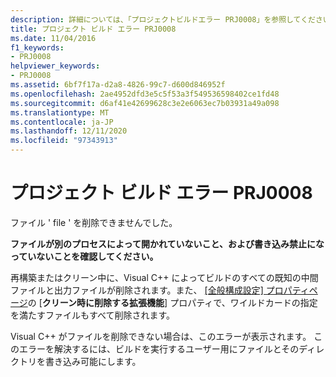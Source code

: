 ```yaml
---
description: 詳細については、「プロジェクトビルドエラー PRJ0008」を参照してください。
title: プロジェクト ビルド エラー PRJ0008
ms.date: 11/04/2016
f1_keywords:
- PRJ0008
helpviewer_keywords:
- PRJ0008
ms.assetid: 6bf7f17a-d2a8-4826-99c7-d600d846952f
ms.openlocfilehash: 2ae4952dfd3e5c5f53a3f549536598402ce1fd48
ms.sourcegitcommit: d6af41e42699628c3e2e6063ec7b03931a49a098
ms.translationtype: MT
ms.contentlocale: ja-JP
ms.lasthandoff: 12/11/2020
ms.locfileid: "97343913"
---
```

# <a name="project-build-error-prj0008"></a>プロジェクト ビルド エラー PRJ0008

ファイル ' file ' を削除できませんでした。

**ファイルが別のプロセスによって開かれていないこと、および書き込み禁止になっていないことを確認してください。**

再構築またはクリーン中に、Visual C++ によってビルドのすべての既知の中間ファイルと出力ファイルが削除されます。また、 [[全般構成設定] プロパティページ](../../build/reference/general-property-page-project.md)の [**クリーン時に削除する拡張機能**] プロパティで、ワイルドカードの指定を満たすファイルもすべて削除されます。

Visual C++ がファイルを削除できない場合は、このエラーが表示されます。 このエラーを解決するには、ビルドを実行するユーザー用にファイルとそのディレクトリを書き込み可能にします。
